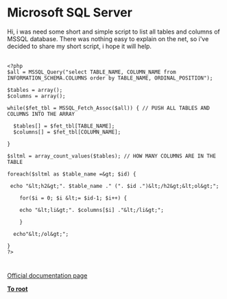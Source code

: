 # Microsoft SQL Server



Hi, i was need some short and simple script to list all tables and columns of MSSQL database. There was nothing easy to explain on the net, so i&apos;ve decided to share my short script, i hope it will help.<br><br>

```
<?php
$all = MSSQL_Query("select TABLE_NAME, COLUMN_NAME from INFORMATION_SCHEMA.COLUMNS order by TABLE_NAME, ORDINAL_POSITION");

$tables = array();
$columns = array();

while($fet_tbl = MSSQL_Fetch_Assoc($all)) { // PUSH ALL TABLES AND COLUMNS INTO THE ARRAY

  $tables[] = $fet_tbl[TABLE_NAME];
  $columns[] = $fet_tbl[COLUMN_NAME];

}

$sltml = array_count_values($tables); // HOW MANY COLUMNS ARE IN THE TABLE

foreach($sltml as $table_name =&gt; $id) {
 
 echo "&lt;h2&gt;". $table_name ." (". $id .")&lt;/h2&gt;&lt;ol&gt;";
 
    for($i = 0; $i &lt;= $id-1; $i++) {
    
    echo "&lt;li&gt;". $columns[$i] ."&lt;/li&gt;";
    
    }
    
  echo"&lt;/ol&gt;";
 
}
?>
```
  

#

[Official documentation page](https://www.php.net/manual/en/book.mssql.php)

**[To root](/README.md)**